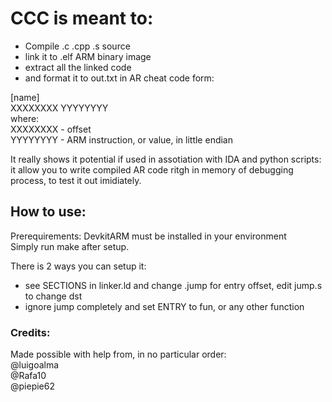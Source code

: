 # CCC is meant to:
- Compile .c .cpp .s source
- link it to .elf ARM binary image
- extract all the linked code
- and format it to out.txt in AR cheat code form:

[name] \
XXXXXXXX YYYYYYYY \
where: \
XXXXXXXX - offset \
YYYYYYYY - ARM instruction, or value, in little endian

It really shows it potential if used in assotiation with IDA and python scripts:
it allow you to write compiled AR code ritgh in memory of debugging process,
to test it out imidiately.

## How to use:
Prerequirements: DevkitARM must be installed in your environment \
Simply run make after setup.

There is 2 ways you can setup it:
- see SECTIONS in linker.ld and change .jump for entry offset, edit jump.s to change dst
- ignore jump completely and set ENTRY to fun, or any other function

### Credits:
Made possible with help from, in no particular order: \
@luigoalma \
@Rafa10 \
@piepie62
